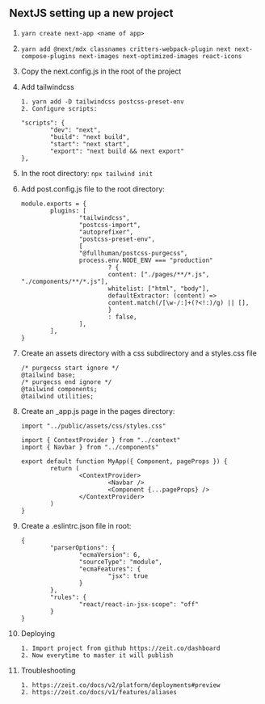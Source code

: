 ## NextJS setting up a new project

1.  `yarn create next-app <name of app>`

2.  `yarn add @next/mdx classnames critters-webpack-plugin next next-compose-plugins next-images next-optimized-images react-icons`

3.  Copy the next.config.js in the root of the project

4.  Add tailwindcss

        1. yarn add -D tailwindcss postcss-preset-env
        2. Configure scripts:

        "scripts": {
                "dev": "next",
                "build": "next build",
                "start": "next start",
                "export": "next build && next export"
        },

5.  In the root directory: `npx tailwind init`

6.  Add post.config.js file to the root directory:

        module.exports = {
                plugins: [
                        "tailwindcss",
                        "postcss-import",
                        "autoprefixer",
                        "postcss-preset-env",
                        [
                        "@fullhuman/postcss-purgecss",
                        process.env.NODE_ENV === "production"
                                ? {
                                content: ["./pages/**/*.js", "./components/**/*.js"],
                                whitelist: ["html", "body"],
                                defaultExtractor: (content) =>
                                content.match(/[\w-/:]+(?<!:)/g) || [],
                                }
                                : false,
                        ],
                ],
        }

7)  Create an assets directory with a css subdirectory and a styles.css file

        /* purgecss start ignore */
        @tailwind base;
        /* purgecss end ignore */
        @tailwind components;
        @tailwind utilities;

8)  Create an \_app.js page in the pages directory:

        import "../public/assets/css/styles.css"

        import { ContextProvider } from "../context"
        import { Navbar } from "../components"

        export default function MyApp({ Component, pageProps }) {
                return (
                        <ContextProvider>
                                <Navbar />
                                <Component {...pageProps} />
                        </ContextProvider>
                )
        }

9.  Create a .eslintrc.json file in root:

        {
                "parserOptions": {
                        "ecmaVersion": 6,
                        "sourceType": "module",
                        "ecmaFeatures": {
                                "jsx": true
                        }
                },
                "rules": {
                        "react/react-in-jsx-scope": "off"
                }
        }

10. Deploying

        1. Import project from github https://zeit.co/dashboard
        2. Now everytime to master it will publish

11) Troubleshooting

        1. https://zeit.co/docs/v2/platform/deployments#preview
        2. https://zeit.co/docs/v1/features/aliases
